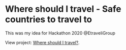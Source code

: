 # Where should I travel - Safe countries to travel to

This was my idea for Hackathon 2020 @EtraveliGroup

View project: [Where should I travel?](https://sabrinapalm.github.io/whereshoulditravel/).

